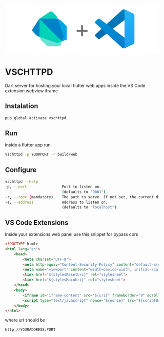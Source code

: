 ![VSCHTTPD](/media/artboard.png)

# VSCHTTPD

Dart server for hosting your local flutter web apps inside the VS Code extension webview iframe


## Instalation

```bash
pub global activate vschttpd
```

## Run 

inside a flutter app run 

```bash
vschttpd -p YOURPORT -r build/web
```

## Configure

```bash
vschttpd --help
-p, --port                Port to listen on.
                          (defaults to "9001")
-r, --root (mandatory)    The path to serve. If not set, the current directory is used.
-a, --address             Address to listen on.
                          (defaults to "localhost")
```


## VS Code Extensions

Inside your extensions web panel use this snippet for bypass cors

```html
<!DOCTYPE html>
<html lang="en">
    <head>
        <meta charset="UTF-8">
        <meta http-equiv="Content-Security-Policy" content="default-src 'none'; frame-src ${uri} ${cspSource} http: https:; img-src ${cspSource}; style-src ${uri} ${cspSource}; script-src ${uri} 'nonce-${nonce}';">
        <meta name="viewport" content="width=device-width, initial-scale=1.0">
        <link href="${stylesResetUri}" rel="stylesheet">
        <link href="${stylesMainUri}" rel="stylesheet"> 
    </head>
    <body>
        <iframe id="iframe-content" src="${uri}" frameborder="0" scroll="no"/>
        <script type="text/javascript" nonce="${nonce}" src="${scriptUri}"></script>  
    </body>
</html>
```
where uri should be

```bash
http://YOURADDRESS:PORT
```